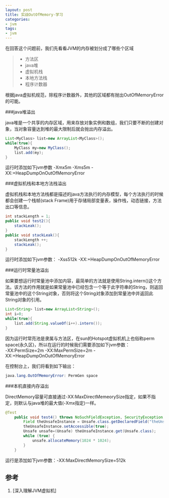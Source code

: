 ```yaml
---
layout: post
title: 实战OutOfMemory-学习
categories:
- jvm
tags:
- jvm
---
```



在回答这个问题前，我们先看看JVM的内存被划分成了哪些个区域

> * 方法区
> * java堆
> * 虚拟机栈
> * 本地方法栈
> * 程序计数器

根据java虚拟机规范，除程序计数器外，其他的区域都有抛出OutOfMemoryError的可能。

###java堆溢出

java堆是一个共享的内存区域，用来存放对象实例和数组，我们只要不断的创建对象，当对象容量达到堆的最大限制后就会抛出内存溢出。   

```java  
List<MyClass> list=new ArrayList<MyClass>();
while(true){
    MyClass my=new MyClass();
    list.add(my);
}
```

运行时添加如下jvm参数  -Xmx5m -Xms5m -XX:+HeapDumpOnOutOfMemoryError

###虚拟机栈和本地方法栈溢出    

虚拟机栈和本地方法栈都是描述的java方法执行的内存模型，每个方法执行的时候都会创建一个栈帧(stack Frame)用于存储局部变量表，操作栈，动态链接，方法出口等信息。   
```java  
int stackLength = 1;
public void test2(){
    stackLeak();
}
public void stackLeak(){
    stackLength ++;
    stackLeak();
}  
```

运行时添加如下jvm参数： -Xss512k -XX:+HeapDumpOnOutOfMemoryError   


###运行时常量池溢出   

如果要想运行时常量池中添加内容，最简单的方法就是使用String.intern()这个方法。该方法的作用就是如果常量池中已经包含一个等于此字符串的String，则返回常量池中的这个String对象，否则将这个String对象添加到常量池中并返回此String对象的引用。    

```java
List<String> list=new ArrayList<String>();
int i=0;
while(true){
    list.add(String.valueOf(i++).intern());
}
```

因为运行时常亮池是隶属与方法区，在sun的Hotspot虚拟机机上也俗称perm space(永久区)，所以在运行的时候我们需要添加如下jvm参数：   
-XX:PermSize=2m -XX:MaxPermSize=2m -XX:+HeapDumpOnOutOfMemoryError

在控制台上，我们将看到如下输出：  
```java
java.lang.OutOfMemoryError: PermGen space
```

###本机直接内存溢出   

DirectMemory容量可直接通过-XX:MaxDirectMemeorySize指定，如果不指定，则默认与java堆的最大值(-Xmx指定)一样。 

```java
@Test
    public void test4() throws NoSuchFieldException, SecurityException, IllegalArgumentException, IllegalAccessException {
        Field theUnsafeInstance = Unsafe.class.getDeclaredField("theUnsafe");
        theUnsafeInstance.setAccessible(true);
        Unsafe unsafe=(Unsafe) theUnsafeInstance.get(Unsafe.class);
        while (true) {
            unsafe.allocateMemory(1024 * 1024);
        }
    }
```

运行是添加如下jvm参数：-XX:MaxDirectMemorySize=512k 




## 参考  
1. [深入理解JVM虚拟机]

